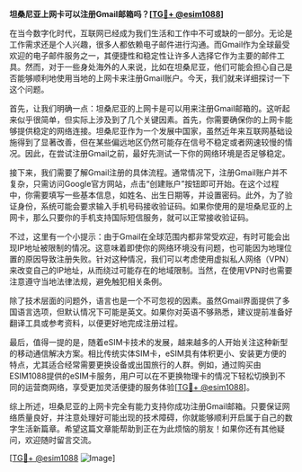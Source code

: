 **坦桑尼亚上网卡可以注册Gmail邮箱吗？[[TG💪+ @esim1088](https://t.me/s/esim1088)]**

在当今数字化时代，互联网已经成为我们生活和工作中不可或缺的一部分。无论是工作需求还是个人兴趣，很多人都依赖电子邮件进行沟通。而Gmail作为全球最受欢迎的电子邮件服务之一，其便捷性和稳定性让许多人选择它作为主要的邮件工具。然而，对于一些身处海外的人来说，比如在坦桑尼亚，他们可能会担心自己是否能够顺利地使用当地的上网卡来注册Gmail账户。今天，我们就来详细探讨一下这个问题。

首先，让我们明确一点：坦桑尼亚的上网卡是可以用来注册Gmail邮箱的。这听起来似乎很简单，但实际上涉及到了几个关键因素。首先，你需要确保你的上网卡能够提供稳定的网络连接。坦桑尼亚作为一个发展中国家，虽然近年来互联网基础设施得到了显著改善，但在某些偏远地区仍然可能存在信号不稳定或者网速较慢的情况。因此，在尝试注册Gmail之前，最好先测试一下你的网络环境是否足够稳定。

接下来，我们需要了解Gmail注册的具体流程。通常情况下，注册Gmail账户并不复杂，只需访问Google官方网站，点击“创建账户”按钮即可开始。在这个过程中，你需要填写一些基本信息，如姓名、出生日期等，并设置密码。此外，为了验证身份，系统可能会要求输入手机号码接收验证码。如果你使用的是坦桑尼亚的上网卡，那么只要你的手机支持国际短信服务，就可以正常接收验证码。

不过，这里有一个小提示：由于Gmail在全球范围内都非常受欢迎，有时可能会出现IP地址被限制的情况。这意味着即使你的网络环境没有问题，也可能因为地理位置的原因导致注册失败。针对这种情况，我们可以考虑使用虚拟私人网络（VPN）来改变自己的IP地址，从而绕过可能存在的地域限制。当然，在使用VPN时也需要注意遵守当地法律法规，避免触犯相关条例。

除了技术层面的问题外，语言也是一个不可忽视的因素。虽然Gmail界面提供了多国语言选项，但默认情况下可能是英文。如果你对英语不够熟悉，建议提前准备好翻译工具或参考资料，以便更好地完成注册过程。

最后，值得一提的是，随着eSIM卡技术的发展，越来越多的人开始关注这种新型的移动通信解决方案。相比传统实体SIM卡，eSIM具有体积更小、安装更方便的特点，尤其适合经常需要更换设备或出国旅行的人群。例如，通过购买由ESIM1088提供的eSIM卡服务，用户可以在不更换物理卡的情况下轻松切换到不同的运营商网络，享受更加灵活便捷的服务体验[[TG💪+ @esim1088](https://t.me/s/esim1088)]。

综上所述，坦桑尼亚的上网卡完全有能力支持你成功注册Gmail邮箱。只要保证网络质量良好，并注意处理好可能出现的技术障碍，你就能够顺利开启属于自己的数字生活新篇章。希望这篇文章能帮助到正在为此烦恼的朋友！如果你还有其他疑问，欢迎随时留言交流。

[[TG💪+ @esim1088](https://t.me/s/esim1088) ![Image](https://i.postimg.cc/4NQfJmqS/Snipaste-2025-05-13-00-14-12.png)]